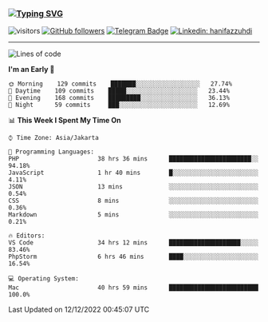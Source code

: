 ### [![Typing SVG](https://readme-typing-svg.herokuapp.com?font=lato&size=22&lines=Hi+There+👋)](https://git.io/typing-svg) 

![visitors](https://visitor-badge.glitch.me/badge?page_id=hanifazzuhdi.hanifazzuhdi)
[![GitHub followers](https://img.shields.io/github/followers/hanifazzuhdi?label=Follow&style=social)](https://github.com/hanifazzuhdi/?tab=follow) 
[![Telegram Badge](https://img.shields.io/badge/-hanif0198-blue?style=social&logo=telegram&link=https://www.t.me/hanif0198/)](https://www.t.me/hanif0198/) 
[![Linkedin: hanifazzuhdi](https://img.shields.io/badge/-hanifazzuhdi-blue?style=flat-square&logo=Linkedin&logoColor=white&link=https://www.linkedin.com/in/hanif-az-zuhdi-69688019b/)](https://www.linkedin.com/in/hanif-az-zuhdi-69688019b/) 

<hr/>

<!--START_SECTION:waka-->
![Lines of code](https://img.shields.io/badge/From%20Hello%20World%20I%27ve%20Written-6%20Million%20lines%20of%20code-blue)

**I'm an Early 🐤** 

```text
🌞 Morning    129 commits    ███████░░░░░░░░░░░░░░░░░░   27.74% 
🌆 Daytime    109 commits    █████░░░░░░░░░░░░░░░░░░░░   23.44% 
🌃 Evening    168 commits    █████████░░░░░░░░░░░░░░░░   36.13% 
🌙 Night      59 commits     ███░░░░░░░░░░░░░░░░░░░░░░   12.69%

```


📊 **This Week I Spent My Time On** 

```text
⌚︎ Time Zone: Asia/Jakarta

💬 Programming Languages: 
PHP                      38 hrs 36 mins      ███████████████████████░░   94.18% 
JavaScript               1 hr 40 mins        █░░░░░░░░░░░░░░░░░░░░░░░░   4.11% 
JSON                     13 mins             ░░░░░░░░░░░░░░░░░░░░░░░░░   0.54% 
CSS                      8 mins              ░░░░░░░░░░░░░░░░░░░░░░░░░   0.36% 
Markdown                 5 mins              ░░░░░░░░░░░░░░░░░░░░░░░░░   0.21%

🔥 Editors: 
VS Code                  34 hrs 12 mins      ████████████████████░░░░░   83.46% 
PhpStorm                 6 hrs 46 mins       ████░░░░░░░░░░░░░░░░░░░░░   16.54%

💻 Operating System: 
Mac                      40 hrs 59 mins      █████████████████████████   100.0%

```


 Last Updated on 12/12/2022 00:45:07 UTC
<!--END_SECTION:waka-->
